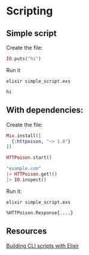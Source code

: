 # Scripting

## Simple script

Create the file:

```elixir title="simple_script.exs"
IO.puts("hi")
```

Run it

```shell
elixir simple_script.exs
```
```output
hi
```

## With dependencies:

Create the file:

```elixir title="with_dependencies.exs"
Mix.install([
  {:httpoison, "~> 1.8"}
])

HTTPoison.start()

"example.com"
|> HTTPoison.get!()
|> IO.inspect()
```

Run it:

```shell
elixir simple_script.exs
```
```output
%HTTPoison.Response{....}
```

## Resources

[Building CLI scripts with Elixir](https://nick.groenen.me/notes/building-cli-scripts-with-elixir/)
